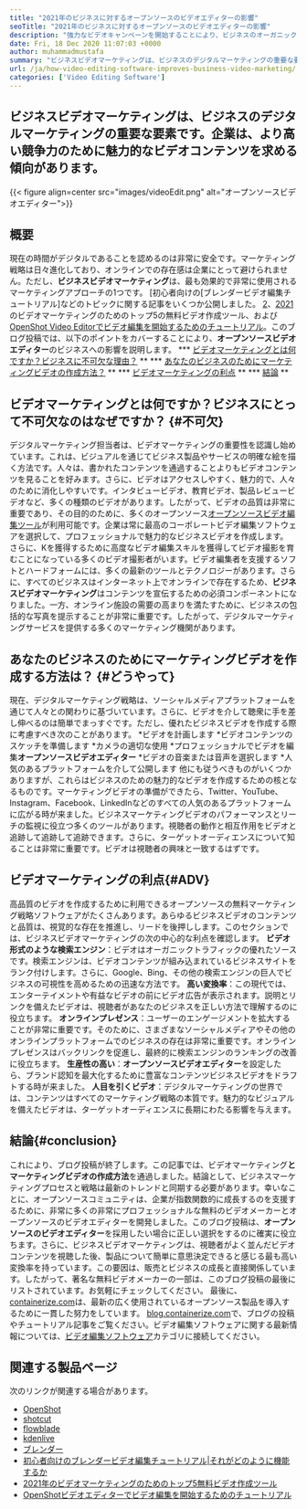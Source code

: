 ```yaml
---
title: "2021年のビジネスに対するオープンソースのビデオエディターの影響" 
seoTitle: "2021年のビジネスに対するオープンソースのビデオエディターの影響" 
description: "強力なビデオキャンペーンを開始することにより、ビジネスのオーガニックトラフィックを強化します。このブログ投稿では、オープンソースのビデオエディターを使用することの利点について説明します。" 
date: Fri, 18 Dec 2020 11:07:03 +0000
author: muhammadmustafa
summary: "ビジネスビデオマーケティングは、ビジネスのデジタルマーケティングの重要な要素です。企業は、より高い競争力のために魅力的なビデオコンテンツを求める傾向があります。" 
url: /ja/how-video-editing-software-improves-business-video-marketing/
categories: ['Video Editing Software']
---
```


## ビジネスビデオマーケティングは、ビジネスのデジタルマーケティングの重要な要素です。企業は、より高い競争力のために魅力的なビデオコンテンツを求める傾向があります。

{{< figure align=center src="images/videoEdit.png" alt="オープンソースビデオエディター">}}


## 概要
現在の時間がデジタルであることを認めるのは非常に安全です。マーケティング戦略は日々進化しており、オンラインでの存在感は企業にとって避けられません。ただし、**ビジネスビデオマーケティング**は、最も効果的で非常に使用されるマーケティングアプローチの1つです。 [初心者向けの[ブレンダービデオ編集チュートリアル]などのトピックに関する記事をいくつか公開しました。 [2]、[2021][3]のビデオマーケティングのためのトップ5の無料ビデオ作成ツール、および[OpenShot Video Editorでビデオ編集を開始するためのチュートリアル][4]。このブログ投稿では、以下のポイントをカバーすることにより、**オープンソースビデオエディター**のビジネスへの影響を説明します。
  *** [ビデオマーケティングとは何ですか？ビジネスに不可欠な理由？][5] **
  *** [あなたのビジネスのためにマーケティングビデオの作成方法？][6] **
  *** [ビデオマーケティングの利点][7] **
  *** [結論][8] **

## ビデオマーケティングとは何ですか？ビジネスにとって不可欠なのはなぜですか？ {#不可欠}
デジタルマーケティング担当者は、ビデオマーケティングの重要性を認識し始めています。これは、ビジュアルを通じてビジネス製品やサービスの明確な絵を描く方法です。人々は、書かれたコンテンツを通過することよりもビデオコンテンツを見ることを好みます。さらに、ビデオはアクセスしやすく、魅力的で、人々のために消化しやすいです。インタビュービデオ、教育ビデオ、製品レビュービデオなど、多くの種類のビデオがあります。したがって、ビデオの品質は非常に重要であり、その目的のために、多くのオープンソース[オープンソースビデオ編集ツール][1]が利用可能です。企業は常に最高のコーポレートビデオ編集ソフトウェアを選択して、プロフェッショナルで魅力的なビジネスビデオを作成します。
さらに、Kを獲得するために高度なビデオ編集スキルを獲得してビデオ撮影を育むことになっている多くのビデオ撮影者がいます。ビデオ編集者を支援するソフトとハードフォームには、多くの最新のツールとテクノロジーがあります。さらに、すべてのビジネスはインターネット上でオンラインで存在するため、**ビジネスビデオマーケティング**はコンテンツを宣伝するための必須コンポーネントになりました。一方、オンライン施設の需要の高まりを満たすために、ビジネスの包括的な写真を提示することが非常に重要です。したがって、デジタルマーケティングサービスを提供する多くのマーケティング機関があります。

## あなたのビジネスのためにマーケティングビデオを作成する方法は？ {#どうやって}
現在、デジタルマーケティング戦略は、ソーシャルメディアプラットフォームを通じて人々との関わりに基づいています。さらに、ビデオを介して聴衆に手を差し伸べるのは簡単でまっすぐです。ただし、優れたビジネスビデオを作成する際に考慮すべき次のことがあります。
  *ビデオを計画します
  *ビデオコンテンツのスケッチを準備します
  *カメラの適切な使用
  *プロフェッショナルでビデオを編集**オープンソースビデオエディター**
  *ビデオの音楽または音声を選択します
  *人気のあるプラットフォームを介して公開します
他にも従うべきものがいくつかありますが、これらはビジネスのための魅力的なビデオを作成するための核となるものです。マーケティングビデオの準備ができたら、Twitter、YouTube、Instagram、Facebook、LinkedInなどのすべての人気のあるプラットフォームに広がる時が来ました。ビジネスマーケティングビデオのパフォーマンスとリーチの監視に役立つ多くのツールがあります。視聴者の動作と相互作用をビデオと追跡して追跡して追跡できます。さらに、ターゲットオーディエンスについて知ることは非常に重要です。ビデオは視聴者の興味と一致するはずです。

## ビデオマーケティングの利点{#ADV}
高品質のビデオを作成するために利用できるオープンソースの無料マーケティング戦略ソフトウェアがたくさんあります。あらゆるビジネスビデオのコンテンツと品質は、視覚的な存在を推進し、リードを後押しします。このセクションでは、ビジネスビデオマーケティングの次の中心的な利点を確認します。
**ビデオ形式のような検索エンジン**：ビデオはオーガニックトラフィックの優れたソースです。検索エンジンは、ビデオコンテンツが組み込まれているビジネスサイトをランク付けします。さらに、Google、Bing、その他の検索エンジンの巨人でビジネスの可視性を高めるための迅速な方法です。
**高い変換率**：この現代では、エンターテイメントや有益なビデオの前にビデオ広告が表示されます。説明とリンクを備えたビデオは、視聴者があなたのビジネスを正しい方法で理解するのに役立ちます。
**オンラインプレゼンス**：ユーザーのエンゲージメントを拡大することが非常に重要です。そのために、さまざまなソーシャルメディアやその他のオンラインプラットフォームでのビジネスの存在は非常に重要です。オンラインプレゼンスはバックリンクを促進し、最終的に検索エンジンのランキングの改善に役立ちます。
****生産性の高い****：**オープンソースビデオエディター**を設定したら、ブランド認知を最大化するために豊富なコンテンツビジネスビデオをドラフトする時が来ました。
**人目を引くビデオ**：デジタルマーケティングの世界では、コンテンツはすべてのマーケティング戦略の本質です。魅力的なビジュアルを備えたビデオは、ターゲットオーディエンスに長期にわたる影響を与えます。

## 結論{#conclusion}
これにより、ブログ投稿が終了します。この記事では、ビデオマーケティング**とマーケティングビデオの作成方法**を通過しました。結論として、ビジネスマーケティングプロセスと戦略は最新のトレンドと同期する必要があります。幸いなことに、オープンソースコミュニティは、企業が指数関数的に成長するのを支援するために、非常に多くの非常にプロフェッショナルな無料のビデオメーカーとオープンソースのビデオエディターを開発しました。このブログ投稿は、**オープンソースのビデオエディター**を採用したい場合に正しい選択をするのに確実に役立ちます。さらに、ビジネスビデオマーケティングは、視聴者がよく並んだビデオコンテンツを視聴した後、製品について簡単に意思決定できると感じる最も高い変換率を持っています。この要因は、販売とビジネスの成長と直接関係しています。したがって、著名な無料ビデオメーカーの一部は、このブログ投稿の最後にリストされています。お気軽にチェックしてください。
最後に、[containerize.com][9]は、最新の広く使用されているオープンソース製品を導入するために一貫した努力をしています。 [blog.containerize.com][10]で、ブログの投稿やチュートリアル記事をご覧ください。ビデオ編集ソフトウェアに関する最新情報については、[ビデオ編集ソフトウェア][1]カテゴリに接続してください。

## 関連する製品ページ
次のリンクが関連する場合があります。
  * [OpenShot][11]
  * [shotcut][12]
  * [flowblade][13]
  * [kdenlive][14]
  * [ブレンダー][15]
  * [初心者向けのブレンダービデオ編集チュートリアル|それがどのように機能するか][2]
  * [2021年のビデオマーケティングのためのトップ5無料ビデオ作成ツール][3]
  * [OpenShotビデオエディターでビデオ編集を開始するためのチュートリアル][4]

  
[1]: https://products.containerize.com/video-editing-software
[2]: https://blog.containerize.com/video-editing-software/blender-video-editing-tutorial-for-beginners/
[3]: https://blog.containerize.com/video-editing-software/top-5-open-source-video-editor-software-for-video-marketing/
[4]: https://blog.containerize.com/video-editing-software/openshot-video-editor-tutorial-for-beginners-open-source/
[5]: #essential
[6]: #how
[7]: #adv
[8]: #Conclusion
[9]: https://www.containerize.com/
[10]: https://blog.containerize.com/
[11]: https://products.containerize.com/video-editing-software/openshot
[12]: https://products.containerize.com/video-editing-software/shotcut
[13]: https://products.containerize.com/video-editing-software/flowblade
[14]: https://products.containerize.com/video-editing-software/kdenlive
[15]: https://products.containerize.com/video-editing-software/blender
